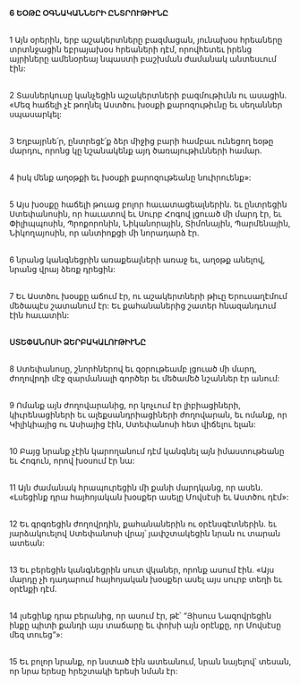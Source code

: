 **6 ԵՕԹԸ ՕԳՆԱԿԱՆՆԵՐԻ ԸՆՏՐՈՒԹԻՒՆԸ**

\
1 Այն օրերին, երբ աշակերտները բազմացան, յունախօս հրեաները տրտնջացին եբրայախօս հրեաների դէմ, որովհետեւ իրենց այրիները ամենօրեայ նպաստի բաշխման ժամանակ անտեսւում էին:

\
2 Տասներկուսը կանչեցին աշակերտների բազմութիւնն ու ասացին. «Մեզ հաճելի չէ թողնել Աստծու խօսքի քարոզութիւնը եւ սեղաններ սպասարկել:

\
3 Եղբայրնե՛ր, ընտրեցէ՛ք ձեր միջից բարի համբաւ ունեցող եօթը մարդու, որոնց կը նշանակենք այդ ծառայութիւնների համար.

\
4 իսկ մենք աղօթքի եւ խօսքի քարոզութեանը նուիրուենք»:

\
5 Այս խօսքը հաճելի թուաց բոլոր հաւատացեալներին. եւ ընտրեցին Ստեփանոսին, որ հաւատով եւ Սուրբ Հոգով լցուած մի մարդ էր, եւ Փիլիպպոսին, Պրոքորոնին, Նիկանորային, Տիմոնային, Պարմենային, Նիկողայոսին, որ անտիոքցի մի նորադարձ էր.

\
6 նրանց կանգնեցրին առաքեալների առաջ եւ, աղօթք անելով, նրանց վրայ ձեռք դրեցին:

\
7 Եւ Աստծու խօսքը աճում էր, ու աշակերտների թիւը Երուսաղէմում մեծապէս շատանում էր: Եւ քահանաներից շատեր հնազանդւում էին հաւատին:

\
**ՍՏԵՓԱՆՈՍԻ ՁԵՐԲԱԿԱԼՈՒԹԻՒՆԸ**

\
8 Ստեփանոսը, շնորհներով եւ զօրութեամբ լցուած մի մարդ, ժողովրդի մէջ զարմանալի գործեր եւ մեծամեծ նշաններ էր անում:

\
9 Ոմանք այն ժողովարանից, որ կոչւում էր լիբիացիների, կիւրենացիների եւ ալեքսանդրիացիների ժողովարան, եւ ոմանք, որ Կիլիկիայից ու Ասիայից էին, Ստեփանոսի հետ վիճելու ելան:

\
10 Բայց նրանք չէին կարողանում դէմ կանգնել այն իմաստութեանը եւ Հոգուն, որով խօսում էր նա:

\
11 Այն ժամանակ հրապուրեցին մի քանի մարդկանց, որ ասեն. «Լսեցինք դրա հայհոյական խօսքեր ասելը Մովսէսի եւ Աստծու դէմ»:

\
12 Եւ գրգռեցին ժողովրդին, քահանաներին ու օրէնսգէտներին. եւ յարձակուելով Ստեփանոսի վրայ՝ յափշտակեցին նրան ու տարան ատեան:

\
13 Եւ բերեցին կանգնեցրին սուտ վկաներ, որոնք ասում էին. «Այս մարդը չի դադարում հայհոյական խօսքեր ասել այս սուրբ տեղի եւ օրէնքի դէմ.

\
14 լսեցինք դրա բերանից, որ ասում էր, թէ՝ “Յիսուս Նազովրեցին ինքը պիտի քանդի այս տաճարը եւ փոխի այն օրէնքը, որ Մովսէսը մեզ տուեց”»:

\
15 Եւ բոլոր նրանք, որ նստած էին ատեանում, նրան նայելով՝ տեսան, որ նրա երեսը հրեշտակի երեսի նման էր:
